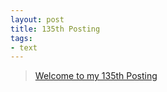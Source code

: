 ```yaml
---
layout: post
title: 135th Posting
tags: 
- text
---
```


> [Welcome to my 135th Posting](https://janghan-kor.tistory.com/661)
